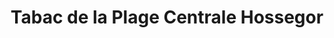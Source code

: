 ---
title: "Tabac de la Plage Centrale Hossegor"
url: /soorts-hossegor/tabac-de-la-plage-centrale-hossegor/
shop: tabac
---